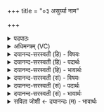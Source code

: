+++
title = "०३ असुर्य्या नाम"

+++
<details><summary>पदपाठः</summary>

अ॒सु॒र्य्याः᳕। नाम॑। ते। लो॒काः। अ॒न्धेन॑। तम॑सा। आवृ॑ता॒ इत्याऽवृ॑ताः। तान्। ते। प्रेत्येति॒ प्रऽइ॑त्य। अपि॑। ग॒च्छ॒न्ति॒। ये। के। च॒। आ॒त्म॒हन॒ इत्या॑त्म॒ऽहनः॑। जनाः॑। ३।
</details>

<details><summary>अधिमन्त्रम् (VC)</summary>

- आत्मा देवता
- दीर्घतमा ऋषिः
- अनुष्टुप्
- गान्धारः
</details>

<details><summary>दयानन्द-सरस्वती (हि) - विषयः</summary>

अब आत्मा के हननकर्त्ता अर्थात् आत्मा को भूले हुए जन कैसे होते हैं, इस विषय को अगले मन्त्र में कहा है ॥
</details>

<details><summary>दयानन्द-सरस्वती (हि) - पदार्थः</summary>

पदार्थान्वयभाषाः -  जो (लोकाः) देखनेवाले लोग (अन्धेन) अन्धकाररूप (तमसा) ज्ञान का आवरण करनेहारे अज्ञान से (आवृताः) सब ओर से ढँपे हुए (च) और (ये) जो (के) कोई (आत्महनः) आत्मा के विरुद्व आचरण करनेहारे (जनाः) मनुष्य हैं (ते) वे (असुर्य्याः) अपने प्राणपोषण में तत्पर अविद्यादि दोषयुक्त लोगों के सम्बन्धी उनके पापकर्म करनेवाले (नाम) प्रसिद्ध में होते हैं (ते) वे (प्रेत्य) मरने के पीछे (अपि) और जीते हुए भी (तान्) उन दुःख और अज्ञानरूप अन्धकार से युक्त भोगों को (गच्छन्ति) प्राप्त होते हैं ॥३ ॥
</details>

<details><summary>दयानन्द-सरस्वती (हि) - भावार्थः</summary>

भावार्थभाषाः -  वे ही मनुष्य असुर, दैत्य, राक्षस तथा पिशाच आदि हैं, जो आत्मा में और जानते वाणी से और बोलते और करते कुछ ही हैं, वे कभी अविद्यारूप दुःखसागर से पार हो आनन्द को नहीं प्राप्त हो सकते, और जो आत्मा, मन, वाणी और कर्म से निष्कपट एकसा आचरण करते हैं, वे ही देव, आर्य्य, सौभाग्यवान् सब जगत् को पवित्र करते हुए इस लोक और परलोक में अतुल सुख भोगते हैं ॥३ ॥
</details>

<details><summary>दयानन्द-सरस्वती (सं) - विषयः</summary>

अथात्महन्तारो जनाः कीदृशा इत्याह ॥
</details>

<details><summary>दयानन्द-सरस्वती (सं) - पदार्थः</summary>

पदार्थान्वयभाषाः -  ये लोका अन्धेन तमसाऽऽवृता ये के चात्महनो जनाः सन्ति, तेऽसुर्य्या नाम ते प्रेत्यापि तान् गच्छन्ति ॥३ ॥
</details>

<details><summary>दयानन्द-सरस्वती (सं) - भावार्थः</summary>

भावार्थभाषाः -  त एव असुरा दैत्या राक्षसाः पिशाचा दुष्टा मनुष्या य आत्मन्यन्यद् वाच्यन्यत् कर्मण्यन्यदाचरन्ति, ते न कदाचिदविद्यादुःखसागरादुत्तीर्याऽऽनन्दं प्राप्तुं शक्नुवन्ति। ये च यदात्मना तन्मनसा यन्मनसा तद्वाचा यद्वाचा तत्कर्मणाऽनुतिष्ठन्ति, त एव देवा आर्य्या सौभाग्यवन्तोऽखिलं जगत् पवित्रयन्त इमामुत्रातुलं सुखमश्नुवते ॥३ ॥
</details>

<details><summary>सविता जोशी ← दयानन्दः (म) - भावार्थः</summary>

भावार्थभाषाः -  जी माणसे विचार एक, वाणी दुसरी व कर्म तिसरेच करतात अशी माणसेच असूर, दैत्य, राक्षस व पिशाच्च असतात व ती माणसे अविद्यारूपी दुःख सागरातून बाहेर पडून आनंद प्राप्त करू शकत नाहीत. जी माणसे आत्मा, मन, वाणी व कर्म यांनी निष्कपट व एकसारखे आचरण करतात तीच देव, श्रेष्ठ (आर्य) भाग्यवान असतात व सर्व जगाला पवित्र करतात आणि इहलोक व परलोकांचे अतुल सुख भोगतात.
</details>